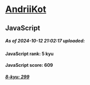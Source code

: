 # [AndriiKot](https://www.codewars.com/users/AndriiKot) 
## JavaScript
##### As of 2024-10-12 21:02:17 uploaded:
#### JavaScript rank: 5 kyu
#### JavaScript score: 609
##### [8-kyu: 299](https://github.com/AndriiKot/JavaScript__CodeWars/tree/main/kyu-8)
